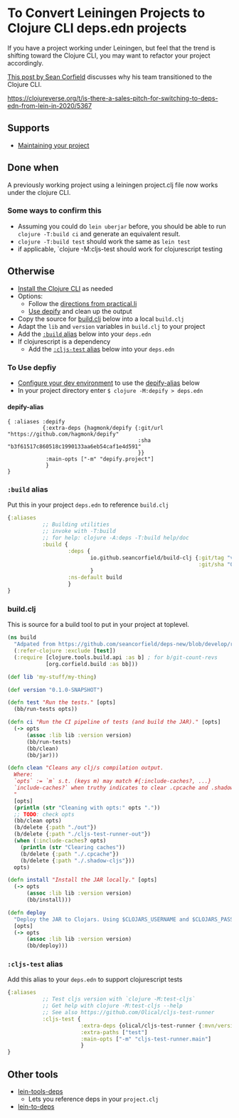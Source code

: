 # To Convert Leiningen Projects to Clojure CLI deps.edn projects

If you have a project working under Leiningen, but feel that the trend
is shifting toward the Clojure CLI, you may want to refactor your
project accordingly.

[This post by Sean Corfield] discusses why his team transitioned to the Clojure CLI.

https://clojureverse.org/t/is-there-a-sales-pitch-for-switching-to-deps-edn-from-lein-in-2020/5367

## Supports
- [Maintaining your project]

## Done when
A previously working project using a leiningen project.clj file now works under the clojure CLI.

### Some ways to confirm this

- Assuming you could do `lein uberjar` before, you should be able to run `clojure -T:build ci` and generate an equivalent result.
- `clojure -T:build test` should work the same as `lein test`
- if applicable, `clojure -M:cljs-test should work for clojurescript testing

## Otherwise
- [Install the Clojure CLI] as needed
- Options:
  - Follow the [directions from practical.li]
  - [Use depify](#to-use-depify) and clean up the output
- Copy the source for [build.clj](#build.clj) below into a local
  `build.clj`
- Adapt the `lib` and `version` variables in `build.clj` to your project
- Add the [`:build` alias] below into your `deps.edn`
- If clojurescript is a dependency
  - Add the [`:cljs-test` alias] below into your `deps.edn`
  
  
### To Use depfiy

- [Configure your dev environment] to use the [depify-alias](#depify-alias) below
- In your project directory enter `$ clojure -M:depify > deps.edn`

#### depify-alias

```
{ :aliases :depify
           {:extra-deps {hagmonk/depify {:git/url "https://github.com/hagmonk/depify"
                                         :sha "b3f61517c860518c1990133aa6eb54caf1e4d591"
                                         }}
            :main-opts ["-m" "depify.project"]
            }
}
```

### `:build` alias

Put this in your project `deps.edn` to reference `build.clj`

```clojure
{:aliases
           ;; Building utilities
           ;; invoke with -T:build
           ;; for help: clojure -A:deps -T:build help/doc
           :build {
                   :deps {
                          io.github.seancorfield/build-clj {:git/tag "v0.8.2"
                                                            :git/sha "0ffdb4c"}
                          }
                   :ns-default build
                   }
}                   
```

### build.clj

This is source for a build tool to put in your project at toplevel.


``` clojure
(ns build
  "Adpated from https://github.com/seancorfield/deps-new/blob/develop/resources/org/corfield/new/lib/root/build.clj"
  (:refer-clojure :exclude [test])
  (:require [clojure.tools.build.api :as b] ; for b/git-count-revs
            [org.corfield.build :as bb]))

(def lib 'my-stuff/my-thing)

(def version "0.1.0-SNAPSHOT")

(defn test "Run the tests." [opts]
  (bb/run-tests opts))

(defn ci "Run the CI pipeline of tests (and build the JAR)." [opts]
  (-> opts
      (assoc :lib lib :version version)
      (bb/run-tests)
      (bb/clean)
      (bb/jar)))

(defn clean "Cleans any clj/s compilation output.
  Where:
  `opts` := `m` s.t. (keys m) may match #{:include-caches?, ...}
  `include-caches?` when truthy indicates to clear .cpcache and .shadow-cljs directories.
  "
  [opts]
  (println (str "Cleaning with opts:" opts "."))
  ;; TODO: check opts
  (bb/clean opts)
  (b/delete {:path "./out"})  
  (b/delete {:path "./cljs-test-runner-out"})
  (when (:include-caches? opts)
    (println (str "Clearing caches"))
    (b/delete {:path "./.cpcache"})  
    (b/delete {:path "./.shadow-cljs"}))
  opts)

(defn install "Install the JAR locally." [opts]
  (-> opts
      (assoc :lib lib :version version)
      (bb/install)))

(defn deploy
  "Deploy the JAR to Clojars. Using $CLOJARS_USERNAME and $CLOJARS_PASSWORD"
  [opts]
  (-> opts
      (assoc :lib lib :version version)
      (bb/deploy)))


```
### `:cljs-test` alias

Add this alias to your `deps.edn` to support clojurescript tests

```clojure
{:aliases
           ;; Test cljs version with `clojure -M:test-cljs`
           ;; Get help with clojure -M:test-cljs --help
           ;; See also https://github.com/Olical/cljs-test-runner
           :cljs-test {
                       :extra-deps {olical/cljs-test-runner {:mvn/version "3.8.0"}}
                       :extra-paths ["test"]
                       :main-opts ["-m" "cljs-test-runner.main"]
                       }
}
```

## Other tools
- [lein-tools-deps]
  - Lets you reference deps in your `project.clj`
- [lein-to-deps]


[Configure your dev environment]:ToConfigureYourDevEnvironment.md
[Install the Clojure CLI]:./ToInstallTheClojureCli.md
[Maintaining your project]:./ToMaintainYourProject.md
[This post by Sean Corfield]:https://corfield.org/blog/2021/02/23/deps-edn-monorepo/
[`:build` alias]:#build-alias
[`:cljs-test` alias]:#cljs-test-alias
[directions from practical.li]:https://practical.li/clojure/alternative-tools/clojure-cli/migrating-to-clojure-cli-tools.html
[lein-to-deps]:https://github.com/EwenG/lein-to-deps
[lein-tools-deps]: https://github.com/RickMoynihan/lein-tools-deps


